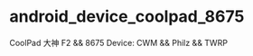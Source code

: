 android_device_coolpad_8675
===========================

CoolPad 大神 F2 &amp;&amp; 8675
Device:
CWM && Philz && TWRP
